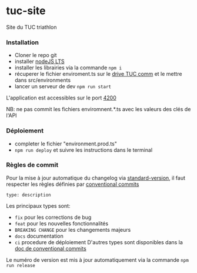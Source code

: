 # tuc-site
Site du TUC triathlon

### Installation
 * Cloner le repo git
 * installer [nodeJS LTS](https://nodejs.org/en/)
 * installer les librairies via la commande `npm i`
 * récuperer le fichier enviroment.ts sur le [drive TUC comm](https://drive.google.com/open?id=1SXX2JiZgMWAv8rK9FgHblliyBz4vXUm0) et le mettre dans src/environments
 * lancer un serveur de dev `npm run start`
 
 L'application est accessibles sur le port [4200](http://localhost:4200)

 NB: ne pas commit les fichiers enviromnent.*.ts avec les valeurs des clés de l'API
 
### Déploiement
* completer le fichier "environment.prod.ts"
* `npm run deploy` et suivre les instructions dans le terminal

### Règles de commit
Pour la mise à jour automatique du changelog via [standard-version](https://www.npmjs.com/package/standard-version), il faut respecter les règles définies par [conventional commits](https://www.conventionalcommits.org/en/v1.0.0/) 

`type: description`

Les principaux types sont: 
* `fix` pour les corrections de bug
* `feat` pour les nouvelles fonctionnalités
* `BREAKING CHANGE` pour les changements majeurs
* `docs` documentation
* `ci` procedure de déploiement
D'autres types sont disponibles dans la [doc de conventional commits](https://www.conventionalcommits.org/en/v1.0.0/)

Le numéro de version est mis à jour automatiquement via la commande
`npm run release`
